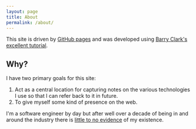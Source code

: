 ```yaml
---
layout: page
title: About
permalink: /about/
---
```


This site is driven by [GitHub pages](https://help.github.com/en/github/working-with-github-pages) and was developed using [Barry Clark's](https://www.barryclark.co/) [excellent tutorial](https://www.smashingmagazine.com/2014/08/build-blog-jekyll-github-pages/).

## Why?

I have two primary goals for this site:

1. Act as a central location for capturing notes on the various technologies I use so that I can refer back to it in future.
2. To give myself some kind of presence on the web.

I'm a software engineer by day but after well over a decade of being in and around the industry there is [little to no evidence](https://www.youtube.com/watch?v=z_Cb5wQBoXs) of my existence.
